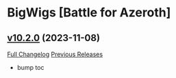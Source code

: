 # BigWigs [Battle for Azeroth]

## [v10.2.0](https://github.com/BigWigsMods/BigWigs_BattleForAzeroth/tree/v10.2.0) (2023-11-08)
[Full Changelog](https://github.com/BigWigsMods/BigWigs_BattleForAzeroth/compare/v10.1.2...v10.2.0) [Previous Releases](https://github.com/BigWigsMods/BigWigs_BattleForAzeroth/releases)

- bump toc  
